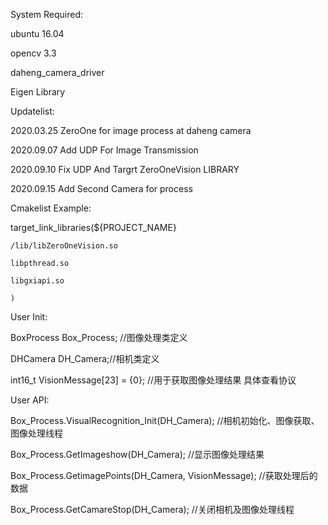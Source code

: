 System Required:

ubuntu 16.04

opencv 3.3

daheng_camera_driver

Eigen Library

Updatelist:

2020.03.25  ZeroOne for image process at daheng camera 

2020.09.07  Add UDP For Image  Transmission

2020.09.10  Fix UDP And Targrt ZeroOneVision LIBRARY 

2020.09.15  Add Second Camera for process

Cmakelist Example:

target_link_libraries(${PROJECT_NAME}

    /lib/libZeroOneVision.so

    libpthread.so

    libgxiapi.so

    )

User Init:

BoxProcess Box_Process; //图像处理类定义

DHCamera   DH_Camera;//相机类定义

int16_t VisionMessage[23] = {0};  //用于获取图像处理结果  具体查看协议

User API:

Box_Process.VisualRecognition_Init(DH_Camera);        //相机初始化、图像获取、图像处理线程

Box_Process.GetImageshow(DH_Camera);                  //显示图像处理结果

Box_Process.GetimagePoints(DH_Camera, VisionMessage); //获取处理后的数据

Box_Process.GetCamareStop(DH_Camera);     	      //关闭相机及图像处理线程
